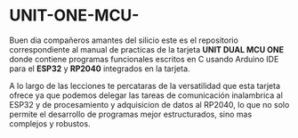 # UNIT-ONE-MCU-

Buen dia compañeros amantes del silicio este es el repositorio correspondiente al manual de practicas de la tarjeta **UNIT DUAL MCU ONE** donde contiene programas funcionales escritos en C usando Arduino IDE para el 
**ESP32** y **RP2040** integrados en la tarjeta.

A lo largo de las lecciones te percataras de la versatilidad que esta tarjeta ofrece ya que podemos delegar las tareas de comunicación inalambrica al ESP32 y de procesamiento y adquisicion de datos al RP2040, lo que no solo 
permite el desarrollo de programas mejor estructurados, sino mas complejos y robustos.

